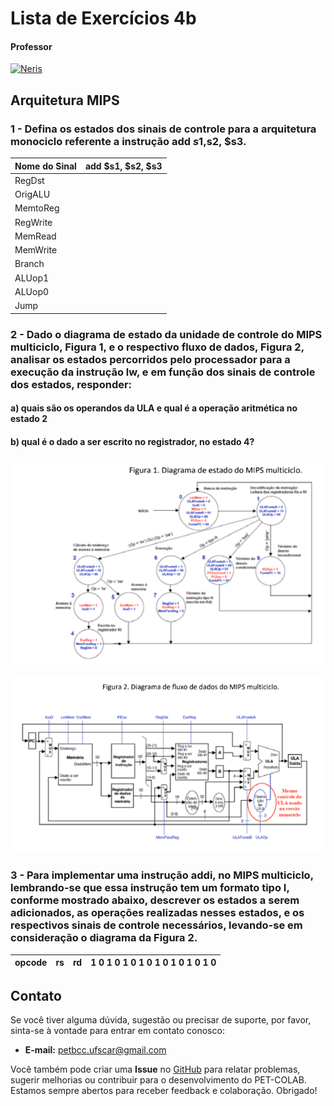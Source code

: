 # Lista de Exercícios 4b

#### Professor
[![Neris](https://img.shields.io/badge/Luciano_Neris-%2300599C.svg?style=for-the-badge&logo=GoogleScholar&logoColor=white)](https://site.dc.ufscar.br/docente/5cee7e5d48365a001679f750)


## Arquitetura MIPS

### 1 - Defina os estados dos sinais de controle para a arquitetura monociclo referente a instrução add $s1,$s2, $s3.

|   Nome do Sinal   | add $s1, $s2, $s3 | 
|-------------------|-------------------|
| RegDst            |                   |
| OrigALU           |                   |
| MemtoReg          |                   |
| RegWrite          |                   |
| MemRead           |                   |
| MemWrite          |                   |
| Branch            |                   |
| ALUop1            |                   |
| ALUop0            |                   |
| Jump              |                   |


### 2 - Dado o diagrama de estado da unidade de controle do MIPS multiciclo, Figura 1, e o respectivo fluxo de dados, Figura 2, analisar os estados percorridos pelo processador para a execução da instrução lw, e em função dos sinais de controle dos estados, responder:

#### a) quais são os operandos da ULA e qual é a operação aritmética no estado 2

#### b) qual é o dado a ser escrito no registrador, no estado 4?

![Figura1](https://raw.githubusercontent.com/petbccufscar/.github/main/pet-colab/Arq1/imagem_2024-03-14_165436578.png)

![Figura2](https://raw.githubusercontent.com/petbccufscar/.github/main/pet-colab/Arq1/imagem_2024-03-14_165516329.png)


### 3 - Para implementar uma instrução addi, no MIPS multiciclo, lembrando-se que essa instrução tem um formato tipo I, conforme mostrado abaixo, descrever os estados a serem adicionados, as operações realizadas nesses estados, e os respectivos sinais de controle necessários, levando-se em consideração o diagrama da Figura 2.

|   opcode   | rs | rd | 1 0 1 0 1 0 1 0 1 0 1 0 1 0 1 0 | 
|------------|----|----|---------------------------------|

## Contato

Se você tiver alguma dúvida, sugestão ou precisar de suporte, por favor, sinta-se à vontade para entrar em contato conosco:

- **E-mail:** petbcc.ufscar@gmail.com

Você também pode criar uma **Issue** no [GitHub](https://github.com/petbccufscar/pet-colab/issues) para relatar problemas, sugerir melhorias ou contribuir para o desenvolvimento do PET-COLAB. Estamos sempre abertos para receber feedback e colaboração. Obrigado!